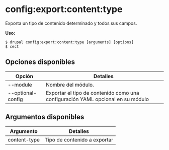 # config:export:content:type
Exporta un tipo de contenido determinado y todos sus campos.

**Uso:**
```
$ drupal config:export:content:type [arguments] [options] 
$ cect  
```

## Opciones disponibles
Opción | Detalles
-------|-------------
--module | Nombre del módulo.
--optional-config | Exportar el tipo de contenido como una configuración YAML opcional en su módulo

## Argumentos disponibles
Argumento | Detalles
---------|-------------
content-type | Tipo de contenido a exportar
